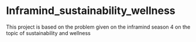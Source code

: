 # Inframind_sustainability_wellness
This project is based on the problem given on the inframind season 4 on the topic of sustainability and wellness
